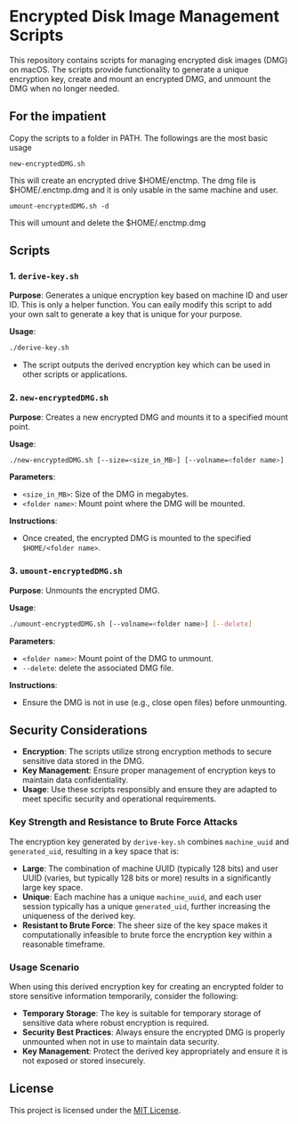 # Encrypted Disk Image Management Scripts

This repository contains scripts for managing encrypted disk images (DMG) on macOS. The scripts provide functionality to generate a unique encryption key, create and mount an encrypted DMG, and unmount the DMG when no longer needed.

## For the impatient
Copy the scripts to a folder in PATH.  The followings are the most basic usage

```
new-encryptedDMG.sh 
```
This will create an encrypted drive $HOME/enctmp.  The dmg file is $HOME/.enctmp.dmg and it is only usable in the same machine and user.

```
umount-encryptedDMG.sh -d
```
This will umount and delete the $HOME/.enctmp.dmg




## Scripts

### 1. `derive-key.sh`

**Purpose**: Generates a unique encryption key based on machine ID and user ID.  This is only a helper function.  You can eaily modify this script to add your own salt to generate a key that is unique for your purpose.

**Usage**:
```bash
./derive-key.sh
```

- The script outputs the derived encryption key which can be used in other scripts or applications.

### 2. `new-encryptedDMG.sh`

**Purpose**: Creates a new encrypted DMG and mounts it to a specified mount point.

**Usage**:
```bash
./new-encryptedDMG.sh [--size=<size_in_MB>] [--volname=<folder name>]
```

**Parameters**:
- `<size_in_MB>`: Size of the DMG in megabytes.
- `<folder name>`: Mount point where the DMG will be mounted.

**Instructions**:
- Once created, the encrypted DMG is mounted to the specified `$HOME/<folder name>`.

### 3. `umount-encryptedDMG.sh`

**Purpose**: Unmounts the encrypted DMG.

**Usage**:
```bash
./umount-encryptedDMG.sh [--volname=<folder name>] [--delete]
```

**Parameters**:
- `<folder name>`: Mount point of the DMG to unmount.
- `--delete`: delete the associated DMG file.

**Instructions**:
- Ensure the DMG is not in use (e.g., close open files) before unmounting.


## Security Considerations

- **Encryption**: The scripts utilize strong encryption methods to secure sensitive data stored in the DMG.
- **Key Management**: Ensure proper management of encryption keys to maintain data confidentiality.
- **Usage**: Use these scripts responsibly and ensure they are adapted to meet specific security and operational requirements.



### Key Strength and Resistance to Brute Force Attacks

The encryption key generated by `derive-key.sh` combines `machine_uuid` and `generated_uid`, resulting in a key space that is:
- **Large**: The combination of machine UUID (typically 128 bits) and user UUID (varies, but typically 128 bits or more) results in a significantly large key space.
- **Unique**: Each machine has a unique `machine_uuid`, and each user session typically has a unique `generated_uid`, further increasing the uniqueness of the derived key.
- **Resistant to Brute Force**: The sheer size of the key space makes it computationally infeasible to brute force the encryption key within a reasonable timeframe.

### Usage Scenario

When using this derived encryption key for creating an encrypted folder to store sensitive information temporarily, consider the following:

- **Temporary Storage**: The key is suitable for temporary storage of sensitive data where robust encryption is required.
- **Security Best Practices**: Always ensure the encrypted DMG is properly unmounted when not in use to maintain data security.
- **Key Management**: Protect the derived key appropriately and ensure it is not exposed or stored insecurely.

## License

This project is licensed under the [MIT License](LICENSE).

